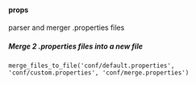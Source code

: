 #### props

parser and merger .properties files

##### Merge 2 .properties files into a new file

```
merge_files_to_file('conf/default.properties', 'conf/custom.properties', 'conf/merge.properties')
```